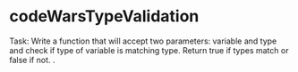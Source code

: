 # codeWarsTypeValidation

Task:
Write a function that will accept two parameters: variable and type and check if type of variable is matching type. Return true if types match or false if not.
.
